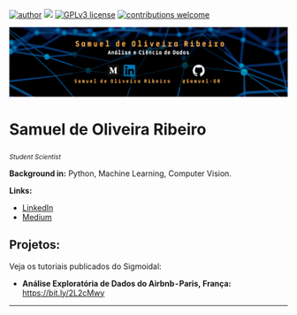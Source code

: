 [![author](https://img.shields.io/badge/author-carlosfab-red.svg)](https://www.linkedin.com/in/carlosfab) [![](https://img.shields.io/badge/python-3.7+-blue.svg)](https://www.python.org/downloads/release/python-365/) [![GPLv3 license](https://img.shields.io/badge/License-GPLv3-blue.svg)](http://perso.crans.org/besson/LICENSE.html) [![contributions welcome](https://img.shields.io/badge/contributions-welcome-brightgreen.svg?style=flat)](https://github.com/carlosfab/data_science/issues)

<p align="center">
  <img src="banner.png" >
</p>

# Samuel de Oliveira Ribeiro
<sub>*Student Scientist*</sub>

**Background in:** Python, Machine Learning, Computer Vision.

**Links:**
* [LinkedIn](https://www.linkedin.com/in/samuel-oliveira-ribeiro)
* [Medium](https://medium.com/@samuel-oliveira-ribeiro)


## Projetos:
Veja os tutoriais publicados do Sigmoidal:

* **Análise Exploratória de Dados do Airbnb - Paris, França:** https://bit.ly/2L2cMwy

---
